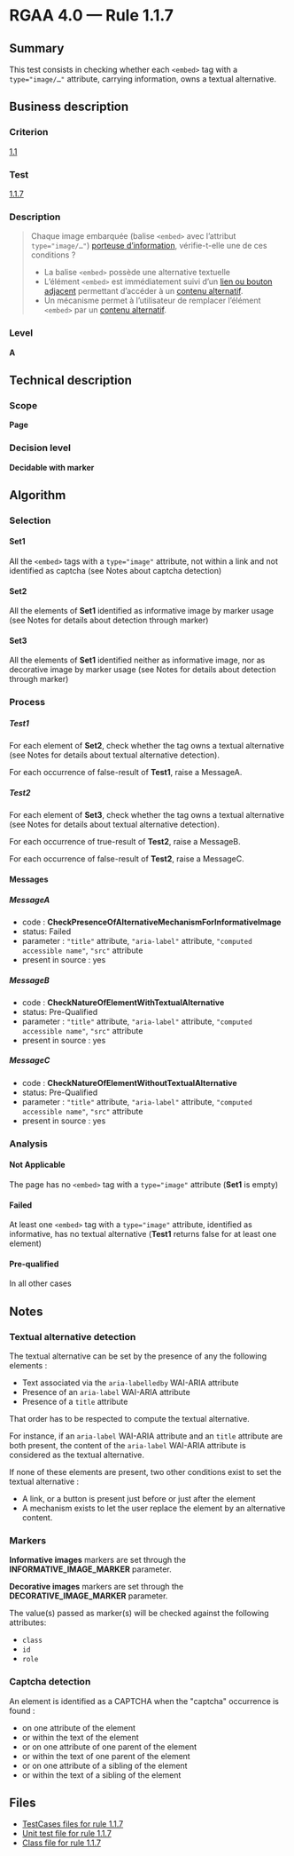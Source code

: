 # RGAA 4.0 — Rule 1.1.7

## Summary

This test consists in checking whether each `<embed>` tag with a `type="image/…"` attribute, carrying information, 
owns a textual alternative.

## Business description

### Criterion

[1.1](https://www.numerique.gouv.fr/publications/rgaa-accessibilite/methode/criteres/#crit-1-1)

### Test

[1.1.7](https://www.numerique.gouv.fr/publications/rgaa-accessibilite/methode/criteres/#test-1-1-7)

### Description

> Chaque image embarquée (balise `<embed>` avec l’attribut `type="image/…"`) [porteuse d’information](https://www.numerique.gouv.fr/publications/rgaa-accessibilite/methode/glossaire/#image-porteuse-d-information), vérifie-t-elle une de ces conditions ?
> 
> * La balise `<embed>` possède une alternative textuelle
> * L’élément `<embed>` est immédiatement suivi d’un [lien ou bouton adjacent](https://www.numerique.gouv.fr/publications/rgaa-accessibilite/methode/glossaire/#lien-ou-bouton-adjacent) permettant d’accéder à un [contenu alternatif](https://www.numerique.gouv.fr/publications/rgaa-accessibilite/methode/glossaire/#contenu-alternatif).
> * Un mécanisme permet à l’utilisateur de remplacer l’élément `<embed>` par un [contenu alternatif](https://www.numerique.gouv.fr/publications/rgaa-accessibilite/methode/glossaire/#contenu-alternatif).

### Level

**A**

## Technical description

### Scope

**Page**

### Decision level

**Decidable with marker**

## Algorithm

### Selection

#### Set1

All the `<embed>` tags with a `type="image"` attribute, not within a link and not identified as captcha 
(see Notes about captcha detection)

#### Set2

All the elements of **Set1** identified as informative image by marker usage 
(see Notes for details about detection through marker)

#### Set3

All the elements of **Set1** identified neither as informative image, nor as decorative image by marker usage 
(see Notes for details about detection through marker)

### Process

##### Test1

For each element of **Set2**, check whether the tag owns a textual alternative (see Notes for details about textual alternative detection). 

For each occurrence of false-result of **Test1**, raise a MessageA.

##### Test2

For each element of **Set3**, check whether the tag owns a textual alternative (see Notes for details about textual alternative detection). 

For each occurrence of true-result of **Test2**, raise a MessageB.

For each occurrence of false-result of **Test2**, raise a MessageC.

#### Messages

##### MessageA 

-    code : **CheckPresenceOfAlternativeMechanismForInformativeImage** 
-    status: Failed
-    parameter : `"title"` attribute, `"aria-label"` attribute, `"computed accessible name"`, `"src"` attribute 
-    present in source : yes

##### MessageB 

-    code : **CheckNatureOfElementWithTextualAlternative** 
-    status: Pre-Qualified
-    parameter : `"title"` attribute, `"aria-label"` attribute, `"computed accessible name"`, `"src"` attribute 
-    present in source : yes

##### MessageC

-    code : **CheckNatureOfElementWithoutTextualAlternative** 
-    status: Pre-Qualified
-    parameter : `"title"` attribute, `"aria-label"` attribute, `"computed accessible name"`, `"src"` attribute 
-    present in source : yes

### Analysis

#### Not Applicable

The page has no `<embed>` tag with a `type="image"` attribute (**Set1** is empty)

#### Failed

At least one `<embed>` tag with a `type="image"` attribute, identified as informative, has no textual alternative 
(**Test1** returns false for at least one element)

#### Pre-qualified

In all other cases

## Notes

### Textual alternative detection

The textual alternative can be set by the presence of any the following elements : 

* Text associated via the `aria-labelledby` WAI-ARIA attribute 
* Presence of an `aria-label` WAI-ARIA attribute
* Presence of a `title` attribute

That order has to be respected to compute the textual alternative.

For instance, if an `aria-label` WAI-ARIA attribute and an `title` attribute are both present, 
the content of the `aria-label` WAI-ARIA attribute is considered as the textual alternative.

If none of these elements are present, two other conditions exist to set the textual alternative :
 
* A link, or a button is present just before or just after the element
* A mechanism exists to let the user replace the element by an alternative content.

### Markers 

**Informative images** markers are set through the **INFORMATIVE_IMAGE_MARKER** parameter.

**Decorative images** markers are set through the **DECORATIVE_IMAGE_MARKER** parameter.

The value(s) passed as marker(s) will be checked against the following attributes:

- `class`
- `id`
- `role`

### Captcha detection

An element is identified as a CAPTCHA when the "captcha" occurrence is found :

- on one attribute of the element
- or within the text of the element
- or on one attribute of one parent of the element
- or within the text of one parent of the element
- or on one attribute of a sibling of the element
- or within the text of a sibling of the element

## Files

- [TestCases files for rule 1.1.7](https://gitlab.com/asqatasun/Asqatasun/-/tree/master/rules/rules-rgaa4.0/src/test/resources/testcases/rgaa40/Rgaa40Rule010107/)
- [Unit test file for rule 1.1.7](https://gitlab.com/asqatasun/Asqatasun/-/blob/master/rules/rules-rgaa4.0/src/test/java/org/asqatasun/rules/rgaa40/Rgaa40Rule010107Test.java)
- [Class file for rule 1.1.7](https://gitlab.com/asqatasun/Asqatasun/-/blob/master/rules/rules-rgaa4.0/src/main/java/org/asqatasun/rules/rgaa40/Rgaa40Rule010107.java)



